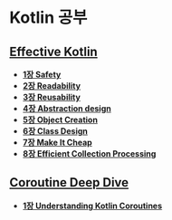 # Kotlin 공부

## [Effective Kotlin](https://leanpub.com/effectiveKotlin)

- **[1장 Safety](EffectiveKotlin/Chapter1/1장%20요약.md)**
- **[2장 Readability](EffectiveKotlin/Chapter2/2장%20요약.md)**
- **[3장 Reusability](EffectiveKotlin/Chapter3/3장%20정리.md)**
- **[4장 Abstraction design](EffectiveKotlin/Chapter4/4장%20요약.md)**
- **[5장 Object Creation](EffectiveKotlin/Chapter5/5장%20요약.md)**
- **[6장 Class Design](EffectiveKotlin/Chapter6/6장%20요약.md)**
- **[7장 Make It Cheap](EffectiveKotlin/Chapter7/7장%20요약.md)**
- **[8장 Efficient Collection Processing](EffectiveKotlin/Chapter8/8장%20요약.md)**


## [Coroutine Deep Dive](https://leanpub.com/coroutines)

- **[1장 Understanding Kotlin Coroutines](CoroutineDeepDive/Part1/)**
